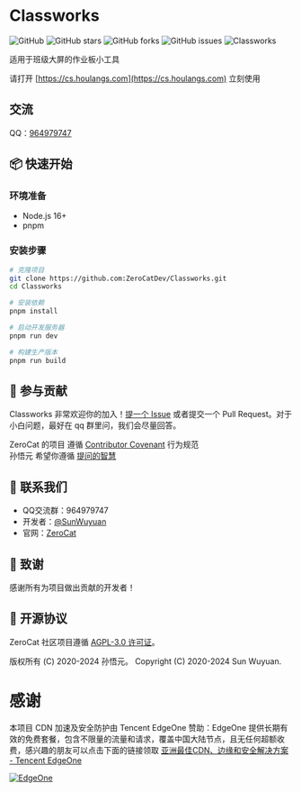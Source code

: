# Classworks

![GitHub](https://img.shields.io/github/license/ZeroCatDev/Classworks?style=flat-square)
![GitHub stars](https://img.shields.io/github/stars/ZeroCatDev/Classworks?style=flat-square)
![GitHub forks](https://img.shields.io/github/forks/ZeroCatDev/Classworks?style=flat-square)
![GitHub issues](https://img.shields.io/github/issues/ZeroCatDev/Classworks?style=flat-square)
![Classworks](./images/banner.png)

适用于班级大屏的作业板小工具

请打开 [https://cs.houlangs.com](https://cs.houlangs.com) 立刻使用

## 交流

QQ：[964979747](https://qm.qq.com/q/4RX45b1Oac)

## 📦 快速开始

### 环境准备

- Node.js 16+
- pnpm

### 安装步骤

```bash
# 克隆项目
git clone https://github.com:ZeroCatDev/Classworks.git
cd Classworks

# 安装依赖
pnpm install

# 启动开发服务器
pnpm run dev

# 构建生产版本
pnpm run build
```


## 🤝 参与贡献

Classworks 非常欢迎你的加入！[提一个 Issue](https://github.com/ZeroCatDev/Classworks/issues/new) 或者提交一个 Pull Request。对于小白问题，最好在 qq 群里问，我们会尽量回答。

ZeroCat 的项目 遵循 [Contributor Covenant](http://contributor-covenant.org/version/1/3/0/) 行为规范
<br/>孙悟元 希望你遵循 [提问的智慧](https://github.com/ryanhanwu/How-To-Ask-Questions-The-Smart-Way/blob/main/README-zh_CN.md)

## 👥 联系我们

- QQ交流群：964979747
- 开发者：[@SunWuyuan](https://github.com/Sunwuyuan)
- 官网：[ZeroCat](https://zerocat.dev)

## 🙏 致谢

感谢所有为项目做出贡献的开发者！

## 📄 开源协议

ZeroCat 社区项目遵循 [AGPL-3.0 许可证](LICENSE)。


版权所有 (C) 2020-2024 孙悟元。
Copyright (C) 2020-2024  Sun Wuyuan.

# 感谢

本项目 CDN 加速及安全防护由 Tencent EdgeOne 赞助：EdgeOne 提供长期有效的免费套餐，包含不限量的流量和请求，覆盖中国大陆节点，且无任何超额收费，感兴趣的朋友可以点击下面的链接领取
[亚洲最佳CDN、边缘和安全解决方案 - Tencent EdgeOne](https://edgeone.ai/zh?from=github)

[![EdgeOne](./public/34fe3a45-492d-4ea4-ae5d-ea1087ca7b4b.png)](https://edgeone.ai/zh?from=github)
